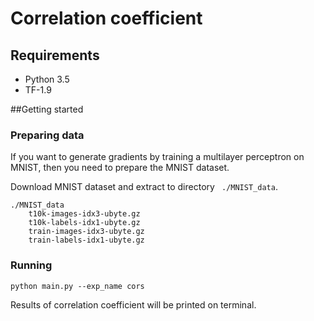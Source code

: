 # Correlation coefficient

## Requirements

* Python 3.5
* TF-1.9

##Getting started

### Preparing data
If you want to generate gradients by training a multilayer perceptron on MNIST, 
then you need to prepare the MNIST dataset.

Download MNIST dataset and extract to directory ``` ./MNIST_data```.
```shell
./MNIST_data
    t10k-images-idx3-ubyte.gz
    t10k-labels-idx1-ubyte.gz
    train-images-idx3-ubyte.gz
    train-labels-idx1-ubyte.gz
```

### Running

```shell
python main.py --exp_name cors
``` 

Results of correlation coefficient will be printed on terminal.
